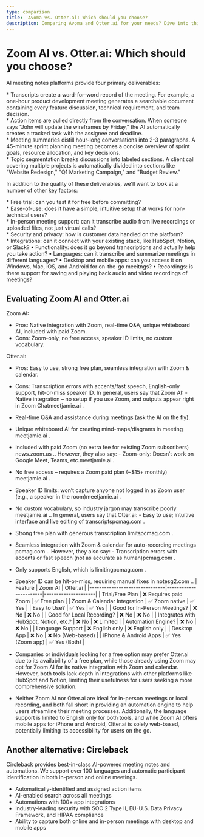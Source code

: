```yaml
---
type: comparison
title:  Avoma vs. Otter.ai: Which should you choose?
description: Comparing Avoma and Otter.ai for your needs? Dive into this article to evaluate both tools and discover an alternative, Circleback.
---
```


# Zoom AI vs. Otter.ai: Which should you choose?
AI meeting notes platforms provide four primary deliverables:  
  
* Transcripts create a word-for-word record of the meeting. For example, a one-hour product development meeting generates a searchable document containing every feature discussion, technical requirement, and team decision.  
* Action items are pulled directly from the conversation. When someone says "John will update the wireframes by Friday," the AI automatically creates a tracked task with the assignee and deadline.  
* Meeting summaries distill hour-long conversations into 2-3 paragraphs. A 45-minute sprint planning meeting becomes a concise overview of sprint goals, resource allocation, and key decisions.  
* Topic segmentation breaks discussions into labeled sections. A client call covering multiple projects is automatically divided into sections like "Website Redesign," "Q1 Marketing Campaign," and "Budget Review."  
  
In addition to the quality of these deliverables, we'll want to look at a number of other key factors:  
  
* Free trial: can you test it for free before committing?  
* Ease-of-use: does it have a simple, intuitive setup that works for non-technical users?  
* In-person meeting support: can it transcribe audio from live recordings or uploaded files, not just virtual calls?  
* Security and privacy: how is customer data handled on the platform?  
* Integrations: can it connect with your existing stack, like HubSpot, Notion, or Slack?
• Functionality: does it go beyond transcriptions and actually help you take action?
• Languages: can it transcribe and summarize meetings in different languages?
• Desktop and mobile apps: can you access it on Windows, Mac, iOS, and Android for on-the-go meeitngs?
• Recordings: is there support for saving and playing back audio and video recordings of meetings?
## Evaluating Zoom AI and Otter.ai
Zoom AI:
- Pros: Native integration with Zoom, real-time Q&A, unique whiteboard AI, included with paid Zoom.
- Cons: Zoom-only, no free access, speaker ID limits, no custom vocabulary.

Otter.ai:
- Pros: Easy to use, strong free plan, seamless integration with Zoom & calendar.
- Cons: Transcription errors with accents/fast speech, English-only support, hit-or-miss speaker ID.
In general, users say that Zoom AI: - Native integration – no setup if you use Zoom, and outputs appear right in Zoom Chat​meetjamie.ai
.
- Real-time Q&A and assistance during meetings (ask the AI on the fly).
- Unique whiteboard AI for creating mind-maps/diagrams in meeting​meetjamie.ai
.
- Included with paid Zoom (no extra fee for existing Zoom subscribers)​news.zoom.us
.. However, they also say: - Zoom-only: Doesn’t work on Google Meet, Teams, etc.​meetjamie.ai
.
- No free access – requires a Zoom paid plan (~$15+ monthly)​meetjamie.ai
.
- Speaker ID limits: won’t capture anyone not logged in as Zoom user (e.g., a speaker in the room)​meetjamie.ai
.
- No custom vocabulary, so industry jargon may transcribe poorly​meetjamie.ai
..
In general, users say that Otter.ai: - Easy to use; intuitive interface and live editing of transcripts​pcmag.com
.
- Strong free plan with generous transcription limits​pcmag.com
.
- Seamless integration with Zoom & calendar for auto-recording meetings​pcmag.com
.. However, they also say: - Transcription errors with accents or fast speech (not as accurate as human)​pcmag.com
.
- Only supports English, which is limiting​pcmag.com
.
- Speaker ID can be hit-or-miss, requiring manual fixes in notes​g2.com
..
| Feature                        | Zoom AI               | Otter.ai            |
|-------------------------------|-----------------------|---------------------|
| Trial/Free Plan                | ❌ Requires paid Zoom  | ✅ Free plan        |
| Zoom & Calendar Integration    | ✅ Zoom native         | ✅ Yes              |
| Easy to Use?                   | ✅ Yes                 | ✅ Yes              |
| Good for In-Person Meetings?   | ❌ No                  | ❌ No               |
| Good for Local Recording?      | ❌ No                  | ❌ No               |
| Integrates with HubSpot, Notion, etc.? | ❌ No           | ❌ Limited          |
| Automation Engine?             | ❌ No                  | ❌ No               |
| Language Support               | ❌ English only        | ❌ English only     |
| Desktop App                    | ❌ No                  | ❌ No (Web-based)   |
| iPhone & Android Apps          | ✅ Yes (Zoom app)      | ✅ Yes (Both)       |
- Companies or individuals looking for a free option may prefer Otter.ai due to its availability of a free plan, while those already using Zoom may opt for Zoom AI for its native integration with Zoom and calendar. However, both tools lack depth in integrations with other platforms like HubSpot and Notion, limiting their usefulness for users seeking a more comprehensive solution.

- Neither Zoom AI nor Otter.ai are ideal for in-person meetings or local recording, and both fall short in providing an automation engine to help users streamline their meeting processes. Additionally, the language support is limited to English only for both tools, and while Zoom AI offers mobile apps for iPhone and Android, Otter.ai is solely web-based, potentially limiting its accessibility for users on the go.
## Another alternative: Circleback
Circleback provides best-in-class AI-powered meeting notes and automations. We support over 100 languages and automatic participant identification in both in-person and online meetings.  
  
* Automatically-identified and assigned action items  
* AI-enabled search across all meetings  
* Automations with 100+ app integrations  
* Industry-leading security with SOC 2 Type II, EU-U.S. Data Privacy Framework, and HIPAA compliance  
* Ability to capture both online and in-person meetings with desktop and mobile apps  